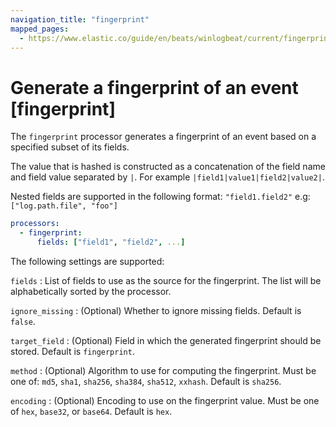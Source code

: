 ```yaml
---
navigation_title: "fingerprint"
mapped_pages:
  - https://www.elastic.co/guide/en/beats/winlogbeat/current/fingerprint.html
---
```


# Generate a fingerprint of an event [fingerprint]


The `fingerprint` processor generates a fingerprint of an event based on a specified subset of its fields.

The value that is hashed is constructed as a concatenation of the field name and field value separated by `|`. For example `|field1|value1|field2|value2|`.

Nested fields are supported in the following format: `"field1.field2"` e.g: `["log.path.file", "foo"]`

```yaml
processors:
  - fingerprint:
      fields: ["field1", "field2", ...]
```

The following settings are supported:

`fields`
:   List of fields to use as the source for the fingerprint. The list will be alphabetically sorted by the processor.

`ignore_missing`
:   (Optional) Whether to ignore missing fields. Default is `false`.

`target_field`
:   (Optional) Field in which the generated fingerprint should be stored. Default is `fingerprint`.

`method`
:   (Optional) Algorithm to use for computing the fingerprint. Must be one of: `md5`, `sha1`, `sha256`, `sha384`, `sha512`, `xxhash`. Default is `sha256`.

`encoding`
:   (Optional) Encoding to use on the fingerprint value. Must be one of `hex`, `base32`, or `base64`. Default is `hex`.

